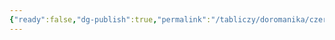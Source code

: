 ```yaml
---
{"ready":false,"dg-publish":true,"permalink":"/tabliczy/doromanika/czerkov-sv-pantelejmona-v-kyolne/","dgPassFrontmatter":true}
---
```



